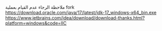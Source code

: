 ملاحظة الرجاء عدم القيام بعملية fork
https://download.oracle.com/java/17/latest/jdk-17_windows-x64_bin.exe
https://www.jetbrains.com/idea/download/download-thanks.html?platform=windows&code=IIC
